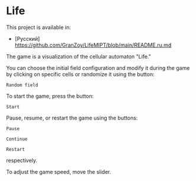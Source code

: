 # Life  

This project is available in:
- [Русский] https://github.com/GranZoy/LifeMIPT/blob/main/README.ru.md

The game is a visualization of the cellular automaton "Life."  

You can choose the initial field configuration and modify it during the game by clicking on specific cells or randomize it using the button:  
```
Random field
```  

To start the game, press the button:  
```
Start
```  

Pause, resume, or restart the game using the buttons:  
```
Pause  
```  
```
Continue  
```  
```
Restart  
```  
respectively.  

To adjust the game speed, move the slider.
